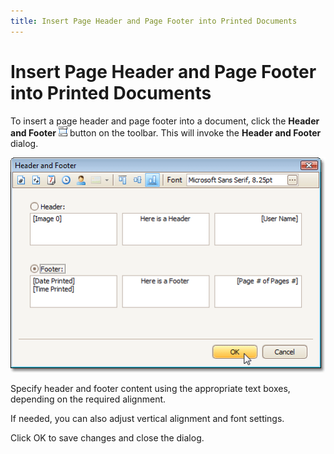 ```yaml
---
title: Insert Page Header and Page Footer into Printed Documents
---
```

# Insert Page Header and Page Footer into Printed Documents
To insert a page header and page footer into a document, click the **Header and Footer** ![previewButtonHeaderFooter](../../../../images/Img7264.png) button on the toolbar. This will invoke the **Header and Footer** dialog.

![HeaderAndFooterDialog](../../../../images/Img7299.png)

Specify header and footer content using the appropriate text boxes, depending on the required alignment.

If needed, you can also adjust vertical alignment and font settings.

Click OK to save changes and close the dialog.